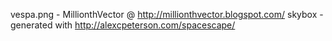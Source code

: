 vespa.png - MillionthVector @ http://millionthvector.blogspot.com/
skybox    - generated with http://alexcpeterson.com/spacescape/